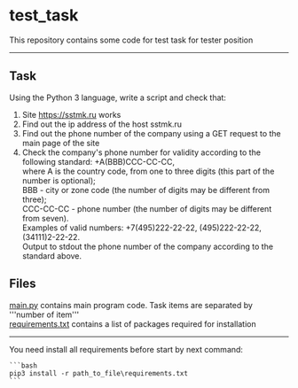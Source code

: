 # test_task
This repository contains some code for test task for tester position

------------

Task
----

Using the Python 3 language, write a script and check that:
1) Site https://sstmk.ru works
2) Find out the ip address of the host sstmk.ru
3) Find out the phone number of the company using a GET request to the main page of the site
4) Check the company's phone number for validity according to the following standard: +A(BBB)CCC-CC-CC,    
where A is the country code, from one to three digits (this part of the number is optional);    
ВВВ - city or zone code (the number of digits may be different from three);     
CCC-CC-CC - phone number (the number of digits may be different from seven).     
Examples of valid numbers: +7(495)222-22-22, (495)222-22-22, (34111)2-22-22.      
Output to stdout the phone number of the company according to the standard above.    

Files
-----

[main.py](main.py) contains main program code. Task items are separated by '''number of item'''   
[requirements.txt](requirements.txt) contains a list of packages required for installation

----------------

You need install all requirements before start by next command:

    ```bash
    pip3 install -r path_to_file\requirements.txt
    ```
